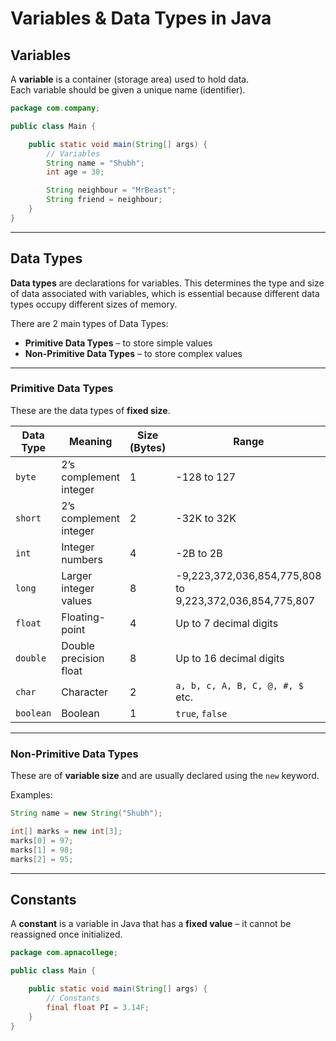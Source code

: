 # Variables & Data Types in Java

## Variables

A **variable** is a container (storage area) used to hold data.  
Each variable should be given a unique name (identifier).

```java
package com.company;

public class Main {

    public static void main(String[] args) {
        // Variables
        String name = "Shubh";
        int age = 30;

        String neighbour = "MrBeast";
        String friend = neighbour;
    }
}
````

---

## Data Types

**Data types** are declarations for variables.
This determines the type and size of data associated with variables, which is essential because different data types occupy different sizes of memory.

There are 2 main types of Data Types:

* **Primitive Data Types** – to store simple values
* **Non-Primitive Data Types** – to store complex values

---

### Primitive Data Types

These are the data types of **fixed size**.

| Data Type | Meaning                | Size (Bytes) | Range                                                   |
| --------- | ---------------------- | ------------ | ------------------------------------------------------- |
| `byte`    | 2’s complement integer | 1            | -128 to 127                                             |
| `short`   | 2’s complement integer | 2            | -32K to 32K                                             |
| `int`     | Integer numbers        | 4            | -2B to 2B                                               |
| `long`    | Larger integer values  | 8            | -9,223,372,036,854,775,808 to 9,223,372,036,854,775,807 |
| `float`   | Floating-point         | 4            | Up to 7 decimal digits                                  |
| `double`  | Double precision float | 8            | Up to 16 decimal digits                                 |
| `char`    | Character              | 2            | `a, b, c, A, B, C, @, #, $` etc.                        |
| `boolean` | Boolean                | 1            | `true`, `false`                                         |

---

### Non-Primitive Data Types

These are of **variable size** and are usually declared using the `new` keyword.

Examples:

```java
String name = new String("Shubh");

int[] marks = new int[3];
marks[0] = 97;
marks[1] = 98;
marks[2] = 95;
```

---

## Constants

A **constant** is a variable in Java that has a **fixed value** – it cannot be reassigned once initialized.

```java
package com.apnacollege;

public class Main {

    public static void main(String[] args) {
        // Constants
        final float PI = 3.14F;
    }
}
```
